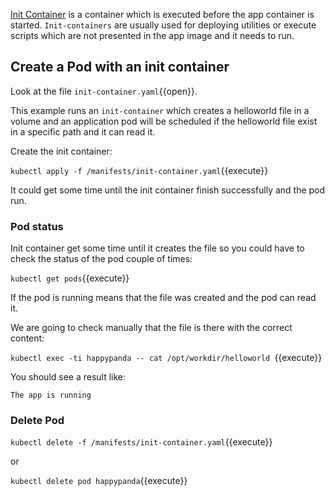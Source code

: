 [Init Container](https://kubernetes.io/docs/concepts/workloads/pods/init-containers/) is a container which is executed before the app container is started. `Init-containers` are usually used for deploying utilities or execute scripts which are not presented in the app image and it needs to run.

## Create a Pod with an init container

Look at the file `init-container.yaml`{{open}}. 

This example runs an `init-container` which creates a helloworld file in a volume and an application pod will be scheduled if the helloworld file exist in a specific path and it can read it.

Create the init container:

`kubectl apply -f /manifests/init-container.yaml`{{execute}}

It could get some time until the init container finish successfully and the pod run.

### Pod status

Init container get some time until it creates the file so you could have to check the status of the pod couple of times:

`kubectl get pods`{{execute}}

If the pod is running means that the file was created and the pod can read it.

We are going to check manually that the file is there with the correct content:

`kubectl exec -ti happypanda -- cat /opt/workdir/helloworld `{{execute}}

You should see a result like:

`The app is running`

### Delete Pod

`kubectl delete -f /manifests/init-container.yaml`{{execute}}

or 

`kubectl delete pod happypanda`{{execute}}